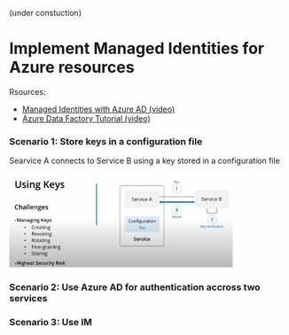 (under constuction)
# Implement Managed Identities for Azure resources

Rsources:
* [Managed Identities with Azure AD (video)](https://youtu.be/sA_mXKy_dKU)
* [Azure Data Factory Tutorial (video)](https://youtu.be/EpDkxTHAhOs)

### Scenario 1: Store keys in a configuration file
Searvice A connects to Service B using a key stored in a configuration file

<img src="../../images/mi_1.PNG" width="80%">

### Scenario 2: Use Azure AD for authentication accross two services




### Scenario 3: Use IM
